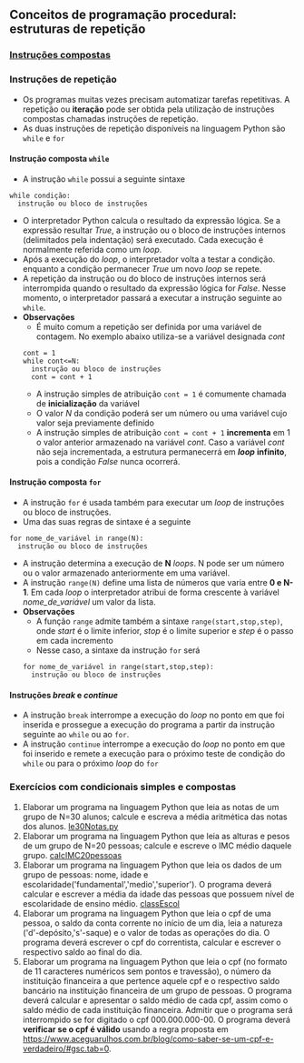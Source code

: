 ## Conceitos de programação procedural: estruturas de repetição  
### [Instruções compostas](https://docs.python.org/pt-br/3/reference/compound_stmts.html)

### Instruções de repetição  
- Os programas muitas vezes precisam automatizar tarefas repetitivas. A repetição ou **iteração** pode ser obtida pela utilização de instruções compostas chamadas instruções de repetição.
- As duas instruções de repetição disponíveis na linguagem Python são `while` e `for`  
#### Instrução composta `while`  
- A instrução `while` possui a seguinte sintaxe  
```
while condição:
  instrução ou bloco de instruções
```
- O interpretador Python calcula o resultado da expressão lógica. Se a expressão resultar *True*, a instrução ou o bloco de instruções internos (delimitados pela indentação) será executado. Cada execução é normalmente referida como um *loop*. 
- Após a execução do *loop*, o interpretador volta a testar a condição. enquanto a condição permanecer *True* um novo *loop* se repete.
- A repetição da instrução ou do bloco de instruções internos será interrompida quando o resultado da expressão lógica for *False*. Nesse momento, o interpretador passará a executar a instrução seguinte ao `while`.
- **Observações**  
  - É muito comum a repetição ser definida por uma variável de contagem. No exemplo abaixo utiliza-se a variável designada *cont*   
  ```
  cont = 1
  while cont<=N:
    instrução ou bloco de instruções
    cont = cont + 1
  ```
  - A instrução simples de atribuição `cont = 1` é comumente chamada de **inicialização** da variável
  - O valor *N* da condição poderá ser um número ou uma variável cujo valor seja previamente definido
  - A instrução simples de atribuição `cont = cont + 1` **incrementa** em 1 o valor anterior armazenado na variável *cont*. Caso a variável *cont* não seja incrementada, a estrutura permanecerrá em ***loop*** **infinito**, pois a condição *False* nunca ocorrerá.
#### Instrução composta `for` 
- A instrução `for` é usada também para executar um *loop* de instruções ou bloco de instruções.
- Uma das suas regras de sintaxe é a seguinte  
```
for nome_de_variável in range(N):
  instrução ou bloco de instruções
```
- A instrução determina a execução de **N** *loops*. N pode ser um número ou o valor armazenado anteriormente em uma variável.    
- A instrução `range(N)` define uma lista de números que varia entre **0 e N-1**. Em cada *loop* o interpretador atribui de forma crescente à variável *nome_de_variável* um valor da lista.
- **Observações**  
  - A função `range` admite também a sintaxe `range(start,stop,step)`, onde *start* é o limite inferior, *stop* é o limite superior e *step* é o passo em cada incremento
  - Nesse caso, a sintaxe da instrução `for` será
  ```
  for nome_de_variável in range(start,stop,step):
    instrução ou bloco de instruções
  ```
#### Instruções ***break*** e ***continue***
- A instrução `break` interrompe a execução do *loop* no ponto em que foi inserida e prossegue a execução do programa a partir da instrução seguinte ao `while` ou ao `for`.
- A instrução `continue` interrompe a execução do *loop* no ponto em que foi inserido e remete a execução para o próximo teste de condição do `while` ou para o próximo *loop* do `for` 


### Exercícios com condicionais simples e compostas  
1. Elaborar um programa na linguagem Python que leia as notas de um grupo de N=30 alunos; calcule e escreva a média aritmética das notas dos alunos.  [le30Notas.py](https://github.com/claytonjasilva/prog_exemplos/blob/main/le30Notas.py)   
2. Elaborar um programa na linguagem Python que leia as alturas e pesos de um grupo de N=20 pessoas; calcule e escreve o IMC médio daquele grupo. [calcIMC20pessoas](https://github.com/claytonjasilva/prog_exemplos/blob/main/calcIMC20pessoas.py)
3. Elaborar um programa na linguagem Python que leia os dados de um grupo de pessoas: nome, idade e escolaridade('fundamental','medio','superior'). O programa deverá calcular e escrever a média da idade das pessoas que possuem nível de escolaridade de ensino médio. [classEscol](https://github.com/claytonjasilva/prog_exemplos/blob/main/classEscol.py)
4. Elaborar um programa na linguagem Python que leia o cpf de uma pessoa, o saldo da conta corrente no início de um dia, leia a natureza ('d'-depósito,'s'-saque) e o valor de todas as operações do dia. O programa deverá escrever o cpf do correntista, calcular e escrever o respectivo saldo ao final do dia.
5. Elaborar um programa na linguagem Python que leia o cpf (no formato de 11 caracteres numéricos sem pontos e travessão), o número da instituição financeira a que pertence aquele cpf e o respectivo saldo bancário na instituição financeira de um grupo de pessoas. O programa deverá calcular e apresentar o saldo médio de cada cpf, assim como o saldo médio de cada instituição financeira. Admitir que o programa será interrompido se for digitado o cpf 000.000.000-00. O programa deverá **verificar se o cpf é válido** usando a regra proposta em <https://www.aceguarulhos.com.br/blog/como-saber-se-um-cpf-e-verdadeiro/#gsc.tab=0>.
